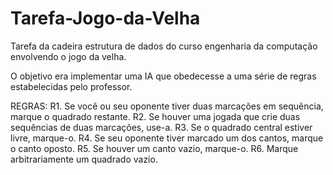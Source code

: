 # Tarefa-Jogo-da-Velha
Tarefa da cadeira estrutura de dados do curso engenharia da computação envolvendo o jogo da velha.

O objetivo era implementar uma IA que obedecesse a uma série de regras estabelecidas pelo professor.

REGRAS:
R1. Se você ou seu oponente tiver duas marcações em sequência, marque o 
quadrado restante. 
R2. Se houver uma jogada que crie duas sequências de duas marcações, 
use-a. 
R3. Se o quadrado central estiver livre, marque-o. 
R4. Se seu oponente tiver marcado um dos cantos, marque o canto oposto. 
R5. Se houver um canto vazio, marque-o. 
R6. Marque arbitrariamente um quadrado vazio. 
